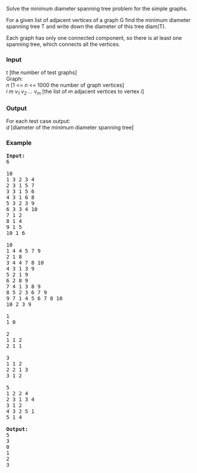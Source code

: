 <p>Solve the minimum diameter spanning tree problem for the simple graphs.
</p><p>For a given list of adjacent vertices of a graph G find the minimum diameter spanning tree T and write down the diameter of this tree diam(T). 
</p><p>Each graph has only one connected component, so there is at least one spanning tree, which connects all the vertices.

</p><h3>Input</h3>
<p>t [the number of test graphs]<br>
Graph:<br>
<i>n</i> [1 &lt;= <i>n</i> &lt;= 1000 the number of graph vertices]<br>
<i>i m v<sub>1</sub> v<sub>2</sub> ... v<sub>m</sub></i> [the list of <i>m</i> adjacent vertices to vertex <i>i</i>]

</p><h3>Output</h3>
<p>For each test case output:<br>
<i>d</i> [diameter of the minimum diameter spanning tree]

</p><h3>Example</h3>

<pre><b>Input:</b>
6

10
1 3 2 3 4
2 3 1 5 7
3 3 1 5 6
4 3 1 6 8
5 3 2 3 9
6 3 3 4 10
7 1 2
8 1 4
9 1 5
10 1 6

10
1 4 4 5 7 9
2 1 8
3 4 4 7 8 10
4 3 1 3 9
5 2 1 9
6 2 8 9
7 4 1 3 8 9
8 5 2 3 6 7 9
9 7 1 4 5 6 7 8 10
10 2 3 9

1
1 0

2
1 1 2
2 1 1

3
1 1 2
2 2 1 3
3 1 2

5
1 2 2 4
2 3 1 3 4
3 1 2
4 3 2 5 1
5 1 4

<b>Output:</b>
5
3
0
1
2
3

</pre>